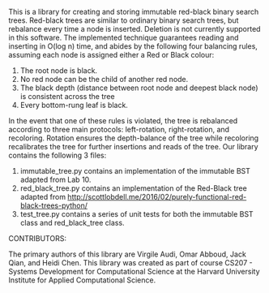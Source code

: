 This is a library for creating and storing immutable red-black binary search trees. Red-black trees are similar to ordinary binary search trees, but rebalance every time a node is inserted. Deletion is not currently supported in this software. The implemented technique guarantees reading and inserting in O(log n) time, and abides by the following four balancing rules, assuming each node is assigned either a Red or Black colour:

1) The root node is black.
2) No red node can be the child of another red node.
3) The black depth (distance between root node and deepest black node) is consistent across the tree
4) Every bottom-rung leaf is black.

In the event that one of these rules is violated, the tree is rebalanced according to three main protocols: left-rotation, right-rotation, and recoloring. Rotation ensures the depth-balance of the tree while recoloring recalibrates the tree for further insertions and reads of the tree. Our library contains the following 3 files:

1) immutable_tree.py contains an implementation of the immutable BST adapted from Lab 10.
2) red_black_tree.py contains an implementation of the Red-Black tree adapted from http://scottlobdell.me/2016/02/purely-functional-red-black-trees-python/
3) test_tree.py contains a series of unit tests for both the immutable BST class and red_black_tree class.

CONTRIBUTORS:

The primary authors of this library are Virgile Audi, Omar Abboud, Jack Qian, and Heidi Chen. This library was created as part of course CS207 - Systems Development for Computational Science at the Harvard University Institute for Applied Computational Science.
